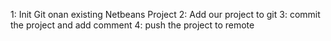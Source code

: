 1: Init Git onan existing Netbeans Project
2: Add our project to git
3: commit the project and add comment 
4: push the project to remote

